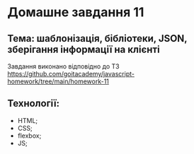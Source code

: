 # Домашне завдання 11
## Тема: шаблонізація, бібліотеки, JSON, зберігання інформації на клієнті

Завдання виконано відповідно до ТЗ https://github.com/goitacademy/javascript-homework/tree/main/homework-11

## Технології:
- HTML;
- CSS;
- flexbox;
- JS;
